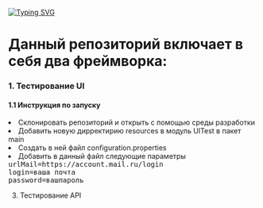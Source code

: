 [![Typing SVG](https://readme-typing-svg.herokuapp.com?color=%2336BCF7&lines=Тестирование+UI+и+API)](https://git.io/typing-svg)
<h1>Данный репозиторий включает в себя два фреймворка:</h1>
<h3>1. Тестирование UI</h3>
<h4>1.1 Инструкция по запуску</h4>
<li>Склонировать репозиторий и открыть с помощью среды разработки</li>
<li>Добавить новую дирректирию resources в модуль UITest в пакет main</li>
 <li>Создать в ней файл configuration.properties</li> 
 <li>Добавить в данный файл следующие параметры</li>
   <tt>urlMail=https://account.mail.ru/login</tt></br>
   <tt>login=ваша почта</tt></br>
   <tt>password=вашпароль</tt></br>

3. Тестирование API   
